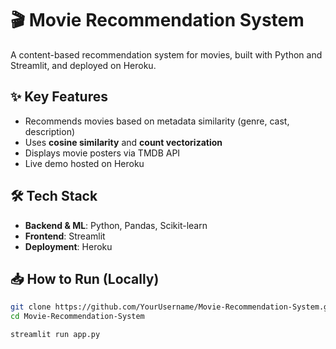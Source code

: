 # 🎬 Movie Recommendation System

A content-based recommendation system for movies, built with Python and Streamlit, and deployed on Heroku.

## ✨ Key Features
- Recommends movies based on metadata similarity (genre, cast, description)
- Uses **cosine similarity** and **count vectorization**
- Displays movie posters via TMDB API
- Live demo hosted on Heroku

## 🛠 Tech Stack
- **Backend & ML**: Python, Pandas, Scikit-learn
- **Frontend**: Streamlit
- **Deployment**: Heroku

## 📥 How to Run (Locally)

```bash
git clone https://github.com/YourUsername/Movie-Recommendation-System.git
cd Movie-Recommendation-System

streamlit run app.py
